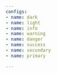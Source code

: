 ```yaml
---
configs:
- name: dark
- name: light
- name: info
- name: warning
- name: danger
- name: success
- name: secondary
- name: primary

---
```

